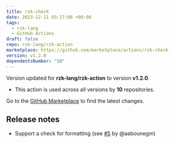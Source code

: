 ```yaml
---
title: rzk-check
date: 2023-12-11 03:17:08 +00:00
tags:
  - rzk-lang
  - GitHub Actions
draft: false
repo: rzk-lang/rzk-action
marketplace: https://github.com/marketplace/actions/rzk-check
version: v1.2.0
dependentsNumber: "10"
---
```



Version updated for **rzk-lang/rzk-action** to version **v1.2.0**.
- This action is used across all versions by **10** repositories.

Go to the [GitHub Marketplace](https://github.com/marketplace/actions/rzk-check) to find the latest changes.

## Release notes

- Support a check for formatting (see [#5](https://github.com/rzk-lang/rzk-action/pull/5) by @aabounegm)
